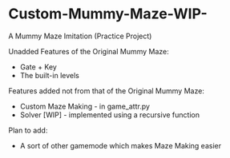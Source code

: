 # Custom-Mummy-Maze-WIP-
A Mummy Maze Imitation (Practice Project)

Unadded Features of the Original Mummy Maze:
- Gate + Key
- The built-in levels
  
Features added not from that of the Original Mummy Maze:
- Custom Maze Making - in game_attr.py
- Solver [WIP] - implemented using a recursive function
  
Plan to add:
- A sort of other gamemode which makes Maze Making easier
